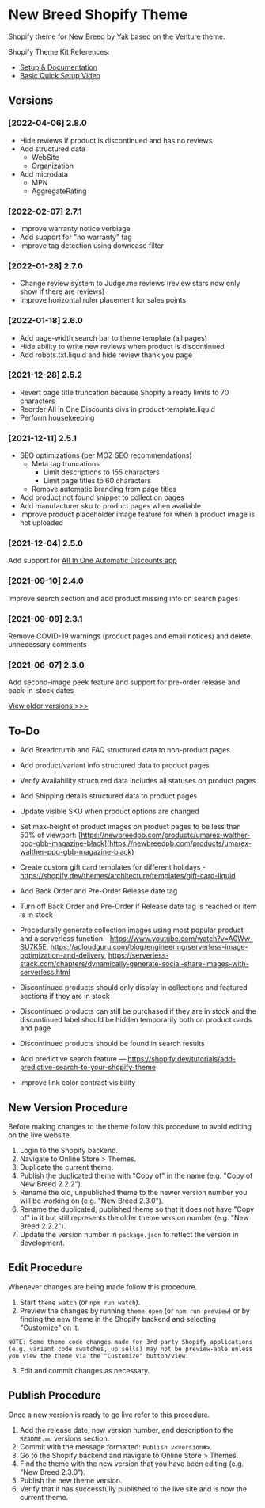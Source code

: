 # New Breed Shopify Theme

Shopify theme for [New Breed](https://newbreedpb.com) by [Yak](https://isaacyakl.com) based on the [Venture](https://themes.shopify.com/themes/venture/styles/snowboards) theme.

Shopify Theme Kit References:

-  [Setup & Documentation](https://shopify.github.io/themekit/)
-  [Basic Quick Setup Video](https://www.youtube.com/watch?v=SWqeAM8MCFU)

## Versions

### [2022-04-06] 2.8.0

-  Hide reviews if product is discontinued and has no reviews
-  Add structured data
   -  WebSite
   -  Organization
-  Add microdata
   -  MPN
   -  AggregateRating

### [2022-02-07] 2.7.1

-  Improve warranty notice verbiage
-  Add support for "no warranty" tag
-  Improve tag detection using downcase filter

### [2022-01-28] 2.7.0

-  Change review system to Judge.me reviews (review stars now only show if there are reviews)
-  Improve horizontal ruler placement for sales points

### [2022-01-18] 2.6.0

-  Add page-width search bar to theme template (all pages)
-  Hide ability to write new reviews when product is discontinued
-  Add robots.txt.liquid and hide review thank you page

### [2021-12-28] 2.5.2

-  Revert page title truncation because Shopify already limits to 70 characters
-  Reorder All in One Discounts divs in product-template.liquid
-  Perform housekeeping

### [2021-12-11] 2.5.1

-  SEO optimizations (per MOZ SEO recommendations)
   -  Meta tag truncations
      -  Limit descriptions to 155 characters
      -  Limit page titles to 60 characters
   -  Remove automatic branding from page titles
-  Add product not found snippet to collection pages
-  Add manufacturer sku to product pages when available
-  Improve product placeholder image feature for when a product image is not uploaded

### [2021-12-04] 2.5.0

Add support for [All In One Automatic Discounts app](https://apps.shopify.com/all-in-one-automatic-discounts)

### [2021-09-10] 2.4.0

Improve search section and add product missing info on search pages

### [2021-09-09] 2.3.1

Remove COVID-19 warnings (product pages and email notices) and delete unnecessary comments

### [2021-06-07] 2.3.0

Add second-image peek feature and support for pre-order release and back-in-stock dates

[View older versions >>>](https://github.com/isaacyakl/new-breed-shopify-theme/tree/f9703c7e96eae4d2569990577ce968ceb0733d6a)

## To-Do

-  Add Breadcrumb and FAQ structured data to non-product pages
-  Add product/variant info structured data to product pages
-  Verify Availability structured data includes all statuses on product pages
-  Add Shipping details structured data to product pages
-  Update visible SKU when product options are changed
-  Set max-height of product images on product pages to be less than 50% of viewport: [https://newbreedpb.com/products/umarex-walther-ppq-gbb-magazine-black](https://newbreedpb.com/products/umarex-walther-ppq-gbb-magazine-black)
-  Create custom gift card templates for different holidays - https://shopify.dev/themes/architecture/templates/gift-card-liquid

-  Add Back Order and Pre-Order Release date tag
-  Turn off Back Order and Pre-Order if Release date tag is reached or item is in stock

-  Procedurally generate collection images using most popular product and a serverless function - https://www.youtube.com/watch?v=A0Ww-SU7K5E, https://acloudguru.com/blog/engineering/serverless-image-optimization-and-delivery, https://serverless-stack.com/chapters/dynamically-generate-social-share-images-with-serverless.html

-  Discontinued products should only display in collections and featured sections if they are in stock
-  Discontinued products can still be purchased if they are in stock and the discontinued label should be hidden temporarily both on product cards and page
-  Discontinued products should be found in search results

-  Add predictive search feature — https://shopify.dev/tutorials/add-predictive-search-to-your-shopify-theme
-  Improve link color contrast visibility

## New Version Procedure

Before making changes to the theme follow this procedure to avoid editing on the live website.

1. Login to the Shopify backend.
2. Navigate to Online Store > Themes.
3. Duplicate the current theme.
4. Publish the duplicated theme with "Copy of" in the name (e.g. "Copy of New Breed 2.2.2").
5. Rename the old, unpublished theme to the newer version number you will be working on (e.g. "New Breed 2.3.0").
6. Rename the duplicated, published theme so that it does not have "Copy of" in it but still represents the older theme version number (e.g. "New Breed 2.2.2").
7. Update the version number in `package.json` to reflect the version in development.

## Edit Procedure

Whenever changes are being made follow this procedure.

1. Start `theme watch` (or `npm run watch`).
2. Preview the changes by running `theme open` (or `npm run preview`) or by finding the new theme in the Shopify backend and selecting "Customize" on it.

```
NOTE: Some theme code changes made for 3rd party Shopify applications (e.g. variant code swatches, up sells) may not be preview-able unless you view the theme via the "Customize" button/view.
```

3. Edit and commit changes as necessary.

## Publish Procedure

Once a new version is ready to go live refer to this procedure.

1. Add the release date, new version number, and description to the `README.md` versions section.
2. Commit with the message formatted: `Publish v<version#>`.
3. Go to the Shopify backend and navigate to Online Store > Themes.
4. Find the theme with the new version that you have been editing (e.g. "New Breed 2.3.0").
5. Publish the new theme version.
6. Verify that it has successfully published to the live site and is now the current theme.
